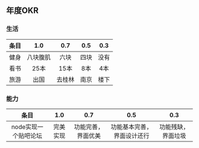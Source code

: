 ## 年度OKR
### 生活
 条目 | 1.0 | 0.7 | 0.5 | 0.3
:---:|:---:|:---:|:---:|:---:
 健身 | 八块腹肌 | 六块 | 四块 |没有
 看书 | 25本 | 15本 | 8本 | 4本
 旅游 | 出国 | 去桂林 | 南京 | 楼下
 
### 能力
 条目 | 1.0 | 0.7 | 0.5 | 0.3
:---:|:---:|:---:|:---:|:---:
 node实现一个贴吧论坛 | 完美实现 | 功能完善，界面优美 | 功能基本完善，界面设计还行 |功能残缺，界面垃圾
